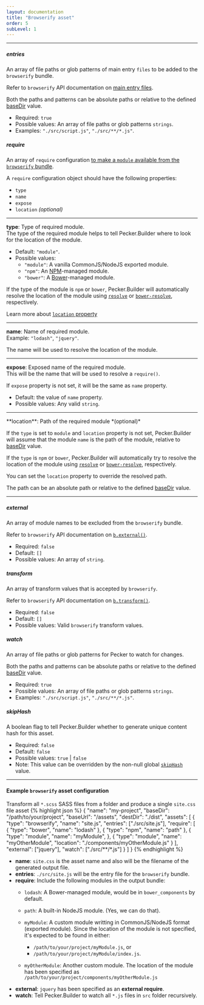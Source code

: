 ```yaml
---
layout: documentation
title: "Browserify asset"
order: 5
subLevel: 1
---
```


----

##### entries
An array of file paths or glob patterns of main entry `files` to be added to the `browserify` bundle.

Refer to `browserify` API documentation on [main entry files](https://github.com/substack/node-browserify#var-b--browserifyfiles-or-opts).


Both the paths and patterns can be absolute paths or relative to the defined [baseDir]({{site.url}}{{site.baseurl}}/configurations/general/#basedir) value.

* Required: `true`
* Possible values: An array of file paths or glob patterns `strings`.
* Examples: `"./src/script.js"`, `"./src/**/*.js"`.

##### require
An array of `require` configuration [to make a `module` available from the `browserify` bundle](https://github.com/substack/node-browserify#brequirefile-opts).

A `require` configuration object should have the following properties:

* `type`
* `name`
* `expose`
* `location` *(optional)*

----

**type**: Type of required module.
<br/>
The type of the required module helps to tell Pecker.Builder where to look for the location of the module.

* Default: `"module"`.
* Possible values:
  * `"module"`: A vanilla CommonJS/NodeJS exported module.
  * `"npm"`: An [NPM](https://www.npmjs.org)-managed module.
  * `"bower"`: A [Bower](http://bower.io)-managed module.

If the type of the module is `npm` or `bower`, Pecker.Builder will automatically resolve the location of the module using [`resolve`](https://github.com/substack/node-resolve) or [`bower-resolve`](https://github.com/eugeneware/bower-resolve), respectively.

Learn more about [`location` property](#location)

----

**name**: Name of required module.
<br/>
Example: `"lodash"`, `"jquery"`.

The name will be used to resolve the location of the module.

----

**expose**: Exposed name of the required module.
<br/>
This will be the name that will be used to resolve a `require()`.

If `expose` property is not set, it will be the same as `name` property.

* Default: the value of `name` property.
* Possible values: Any valid `string`.

----
<div id="location"></div>
**location**: Path of the required module *(optional)*

If the `type` is set to `module` and `location` property is not set, Pecker.Builder will assume that the module `name` is the path of the module, relative to [baseDir]({{site.url}}{{site.baseurl}}/configurations/general/#basedir) value.

If the `type` is `npm` or `bower`, Pecker.Builder will automatically try to resolve the location of the module using [`resolve`](https://github.com/substack/node-resolve) or [`bower-resolve`](https://github.com/eugeneware/bower-resolve), respectively.

You can set the `location` property to override the resolved path.

The path can be an absolute path or relative to the defined [baseDir]({{site.url}}{{site.baseurl}}/configurations/general/#basedir) value.

----

##### external
An array of module names to be excluded from the `browserify` bundle.

Refer to `browserify` API documentation on [`b.external()`](https://github.com/substack/node-browserify#bexternalfile).

* Required: `false`
* Default: `[]`
* Possible values: An array of `string`.


##### transform
An array of transform values that is accepted by `browserify`.

Refer to `browserify` API documentation on [`b.transform()`](https://github.com/substack/node-browserify#btransformtr-opts).

* Required: `false`
* Default: `[]`
* Possible values: Valid `browserify` transform values.

##### watch
An array of file paths or glob patterns for Pecker to watch for changes.

Both the paths and patterns can be absolute paths or relative to the defined [baseDir]({{site.url}}{{site.baseurl}}/configurations/general/#basedir) value.

* Required: `true`
* Possible values: An array of file paths or glob patterns `strings`.
* Examples: `"./src/script.js"`, `"./src/**/*.js"`.


##### skipHash
A boolean flag to tell Pecker.Builder whether to generate unique content hash for this asset.

* Required: `false`
* Default: `false`
* Possible values: `true` | `false`
* Note: This value can be overridden by the non-null global [`skipHash`]({{site.url}}{{site.baseurl}}/configurations/general/#skiphash) value.

----


#### Example `browserify` asset configuration
Transform all `*.scss` SASS files from a folder and produce a single `site.css` file asset
{% highlight json %}
{
  "name": "my-project",
  "baseDir": "/path/to/your/project",
  "baseUrl": "/assets",
  "destDir": "./dist",
  "assets": [
    {
      "type": "browserify",
      "name": "site.js",
      "entries": ["./src/site.js"],
      "require": [
        {
          "type": "bower",
          "name": "lodash"
        },
        {
          "type": "npm",
          "name": "path"
        },
        {
          "type": "module",
          "name": "myModule",
        },
        {
          "type": "module",
          "name": "myOtherModule",
          "location": "./components/myOtherModule.js"
        }
      ],
      "external": ["jquery"],
      "watch": ["./src/**/*.js"]
    }
  ]
}
{% endhighlight %}

* **name**: `site.css` is the asset name and also will be the filename of the generated output file.
* **entries**: `./src/site.js` will be the entry file for the `browserify` bundle.
* **require**: Include the following modules in the output bundle:
  * `lodash`: A Bower-managed module, would be in `bower_components` by default.
  * `path`: A built-in NodeJS module. (Yes, we can do that).
  * `myModule`: A custom module writting in CommonJS/NodeJS format (exported module). Since the location of the module is not specified, it's expected to be found in either:

      * `/path/to/your/project/myModule.js`, or
      * `/path/to/your/project/myModule/index.js`.
  * `myOtherModule`: Another custom module. The location of the module has been specified as `/path/to/your/project/components/myOtherModule.js`
* **external**: `jquery` has been specified as an **external require**.
* **watch**: Tell Pecker.Builder to watch all `*.js` files in `src` folder recursively.